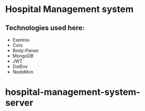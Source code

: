 # Hospital Management system


## Technologies used here:
* Express
* Cors
* Body-Parser
* MongoDB
* JWT
* DotEnv
* NodeMon


# hospital-management-system-server
